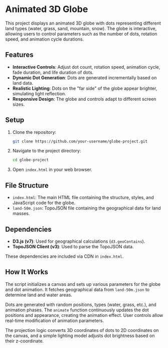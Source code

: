 # Animated 3D Globe

This project displays an animated 3D globe with dots representing different land types (water, grass, sand, mountain, snow). The globe is interactive, allowing users to control parameters such as the number of dots, rotation speed, and animation cycle durations.

## Features

-   **Interactive Controls**: Adjust dot count, rotation speed, animation cycle, fade duration, and life duration of dots.
-   **Dynamic Dot Generation**: Dots are generated incrementally based on land data.
-   **Realistic Lighting**: Dots on the "far side" of the globe appear brighter, simulating light reflection.
-   **Responsive Design**: The globe and controls adapt to different screen sizes.

## Setup

1.  Clone the repository:
    ```bash
    git clone https://github.com/your-username/globe-project.git
    ```
2.  Navigate to the project directory:
    ```bash
    cd globe-project
    ```
3.  Open `index.html` in your web browser.

## File Structure

-   `index.html`: The main HTML file containing the structure, styles, and JavaScript code for the globe.
-   `land-50m.json`: TopoJSON file containing the geographical data for land masses.

## Dependencies

-   **D3.js (v7)**: Used for geographical calculations (`d3.geoContains`).
-   **TopoJSON Client (v3)**: Used to parse the TopoJSON data.

These dependencies are included via CDN in `index.html`.

## How It Works

The script initializes a canvas and sets up various parameters for the globe and dot animation. It fetches geographical data from `land-50m.json` to determine land and water areas.

Dots are generated with random positions, types (water, grass, etc.), and animation phases. The `animate` function continuously updates the dot positions and appearance, creating the animation effect. User controls allow real-time modification of animation parameters.

The projection logic converts 3D coordinates of dots to 2D coordinates on the canvas, and a simple lighting model adjusts dot brightness based on their z-coordinate.
